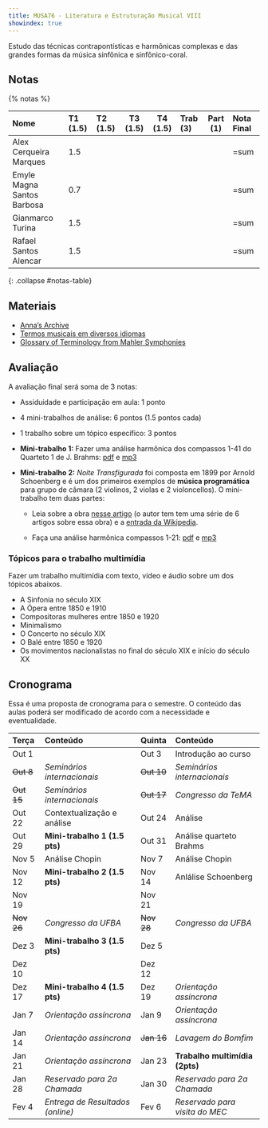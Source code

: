 ```yaml
---
title: MUSA76 - Literatura e Estruturação Musical VIII
showindex: true
---
```


Estudo das técnicas contrapontísticas e harmônicas complexas e das grandes
formas da música sinfônica e sinfônico-coral.

## Notas

{% notas %}

| Nome                       | T1 (1.5) | T2 (1.5) | T3 (1.5) | T4 (1.5) | Trab (3) | Part (1) | Nota Final |
|:---------------------------|:---------|:---------|----------|----------|:---------|----------|:-----------|
| Alex Cerqueira Marques     | 1.5      |          |          |          |          |          | =sum       |
| Emyle Magna Santos Barbosa | 0.7      |          |          |          |          |          | =sum       |
| Gianmarco Turina           | 1.5      |          |          |          |          |          | =sum       |
| Rafael Santos Alencar      | 1.5      |          |          |          |          |          | =sum       |
{: .collapse #notas-table}


## Materiais

- [Anna’s Archive](https://annas-archive.org)
- [Termos musicais em diversos idiomas](https://web.library.yale.edu/cataloging/music/instname)
- [Glossary of Terminology from Mahler Symphonies](https://www.orchestralibrary.com/reftables/mahler2gloss.html)

## Avaliação

A avaliação final será soma de 3 notas:

- Assiduidade e participação em aula: 1 ponto
- 4 mini-trabalhos de análise: 6 pontos (1.5 pontos cada)
- 1 trabalho sobre um tópico específico: 3 pontos

- **Mini-trabalho 1:** Fazer uma análise harmônica dos compassos 1-41 do
  Quarteto 1 de J. Brahms: [pdf][1] e [mp3][2]

- **Mini-trabalho 2:** *Noite Transfigurada* foi composta em 1899 por Arnold
  Schoenberg e é um dos primeiros exemplos de **música programática** para grupo
  de câmara (2 violinos, 2 violas e 2 violoncellos). O mini-trabalho tem duas
  partes:

  - Leia sobre a obra [nesse artigo][3] (o autor tem tem uma série de 6 artigos
  sobre essa obra) e a [entrada da Wikipedia][4].

  - Faça una análise harmônica compassos 1-21: [pdf][5] e [mp3][6]

[1]: https://docs.pkroger.com/Brahms%20Quarteto%201%20-%20Trecho.pdf
[2]: https://docs.pkroger.com/Brahms%20Quarteto%201%20-%20Trecho.m4a
[3]: https://euterpe.blog.br/noite-transfigurada-parte-i/
[4]: https://en.wikipedia.org/wiki/Verkl%C3%A4rte_Nacht
[5]: https://docs.pkroger.com/Schoenberg%20-%20Noite%20Transfigurada%20-%20Trecho.pdf
[6]: https://docs.pkroger.com/Schoenberg%20-%20Noite%20Transfigurada%20-%20Trecho.mp3

### Tópicos para o trabalho multimídia

Fazer um trabalho multimídia com texto, vídeo e áudio sobre um dos tópicos
abaixos.

- A Sinfonia no século XIX
- A Ópera entre 1850 e 1910
- Compositoras mulheres entre 1850 e 1920
- Minimalismo
- O Concerto no século XIX
- O Balé entre 1850 e 1920
- Os movimentos nacionalistas no final do século XIX e início do século XX


## Cronograma

Essa é uma proposta de cronograma para o semestre. O conteúdo das aulas poderá
ser modificado de acordo com a necessidade e eventualidade.

| Terça      | Conteúdo                         | Quinta     | Conteúdo                       |
|:-----------|:---------------------------------|:-----------|:-------------------------------|
| Out 1      |                                  | Out 3      | Introdução ao curso            |
| ~~Out 8~~  | *Seminários internacionais*      | ~~Out 10~~ | *Seminários internacionais*    |
| ~~Out 15~~ | *Seminários internacionais*      | ~~Out 17~~ | *Congresso da TeMA*            |
| Out 22     | Contextualização e análise       | Out 24     | Análise                        |
| Out 29     | **Mini-trabalho 1 (1.5 pts)**    | Out 31     | Análise quarteto Brahms        |
| Nov 5      | Análise Chopin                   | Nov 7      | Análise Chopin                 |
| Nov 12     | **Mini-trabalho 2 (1.5 pts)**    | Nov 14     | Anlálise Schoenberg            |
| Nov 19     |                                  | Nov 21     |                                |
| ~~Nov 26~~ | *Congresso da UFBA*              | ~~Nov 28~~ | *Congresso da UFBA*            |
| Dez 3      | **Mini-trabalho 3 (1.5 pts)**    | Dez 5      |                                |
| Dez 10     |                                  | Dez 12     |                                |
| Dez 17     | **Mini-trabalho 4 (1.5 pts)**    | Dez 19     | *Orientação assíncrona*        |
| Jan 7      | *Orientação assíncrona*          | Jan 9      | *Orientação assíncrona*        |
| Jan 14     | *Orientação assíncrona*          | ~~Jan 16~~ | *Lavagem do Bomfim*            |
| Jan 21     | *Orientação assíncrona*          | Jan 23     | **Trabalho multimídia (2pts)** |
| Jan 28     | *Reservado para 2a Chamada*      | Jan 30     | *Reservado para 2a Chamada*    |
| Fev 4      | *Entrega de Resultados (online)* | Fev 6      | *Reservado para visita do MEC* |
